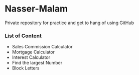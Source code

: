 # Nasser-Malam
Private repository for practice and get to hang of using GitHub

### List of Content
* Sales Commission Calculator 
* Mortgage Calculator
* Interest Calculator
* Find the largest Number
* Block Letters
